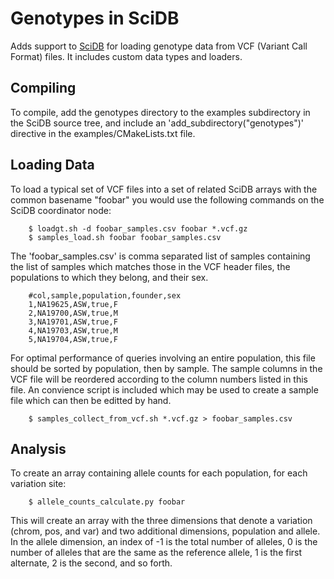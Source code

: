 # Genotypes in SciDB

Adds support to [SciDB](http://www.scidb.org/) for loading genotype
data from VCF (Variant Call Format) files. It includes custom data
types and loaders.

## Compiling

To compile, add the genotypes directory to the examples
subdirectory in the SciDB source tree, and include an
'add_subdirectory("genotypes")' directive in the
examples/CMakeLists.txt file.

## Loading Data

To load a typical set of VCF files into a set of related SciDB arrays
with the common basename "foobar" you would use the following
commands on the SciDB coordinator node:

        $ loadgt.sh -d foobar_samples.csv foobar *.vcf.gz
        $ samples_load.sh foobar foobar_samples.csv

The 'foobar_samples.csv' is comma separated list of samples
containing the list of samples which matches those in the VCF header
files, the populations to which they belong, and their sex.

        #col,sample,population,founder,sex
        1,NA19625,ASW,true,F
        2,NA19700,ASW,true,M
        3,NA19701,ASW,true,F
        4,NA19703,ASW,true,M
        5,NA19704,ASW,true,F

For optimal performance of queries involving an entire population,
this file should be sorted by population, then by sample. The sample
columns in the VCF file will be reordered according to the column
numbers listed in this file. An convience script is included which may
be used to create a sample file which can then be editted by hand.

        $ samples_collect_from_vcf.sh *.vcf.gz > foobar_samples.csv

## Analysis

To create an array containing allele counts for each population, for
each variation site:

        $ allele_counts_calculate.py foobar

This will create an array with the three dimensions that denote a
variation (chrom, pos, and var) and two additional dimensions,
population and allele. In the allele dimension, an index of -1 is the
total number of alleles, 0 is the number of alleles that are the same
as the reference allele, 1 is the first alternate, 2 is the second,
and so forth.
